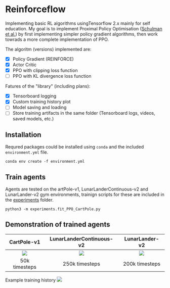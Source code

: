 # Reinforceflow
Implementing basic RL algorithms usingTensorflow 2.x mainly for self education. 
My goal is to implement Proximal Policy Optimisation ([Schulman et al.](https://arxiv.org/abs/1707.06347)) by first implementing simpler policy gradient algorithms,
then work towrads a more complete implementation of PPO.

The algoritm (versions) implemented are: 

- [x] Policy Gradient (REINFORCE)
- [x] Actor Critic
- [x] PPO with clipping loss function
- [ ] PPO with KL divergence loss function

Fatures of the "library" (including plans):
- [x] Tensorboard logging
- [x] Custom training history plot
- [ ] Model saving and loading
- [ ] Store training artifacts in the same folder (Tensorboard logs, videos, saved models, etc.) 

## Installation
Requred packages could be installed using `conda` and the included `environment.yml` file.

```conda env create -f environment.yml```

## Train agents 
Agents are tested on the artPole-v1, LunarLanderContinuous-v2 and LunarLander-v2 gym environments, 
trainign scripts for these are included in the [experiments](experiments) folder.

```python3 -m experiments.fit_PPO_CartPole.py```

## Demonstration of trained agents
| CartPole-v1 | LunarLanderContinuous-v2 | LunarLander-v2
| :---------: | :----------------------: | :--------------: 
| ![](demos/PPO_CartPole.gif) | ![](demos/PPO_LunarLanderContinuous.gif) | ![](demos/PPO_LunarLander.gif)
| 50k timesteps | 250k timesteps | 200k timesteps

Example training history
![](demos/PPO_LunarLanderContinuous_TrainingHistory.png)

